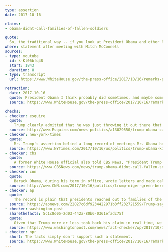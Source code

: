 ```yaml
---
type: assertion
date: 2017-10-16

claims:
- obama-didnt-call-families-of-fallen-soldiers

quote:
  So, the traditional way -- if you look at President Obama and other Presidents, most of them didn't make calls, a lot of them didn't make calls.
where: statement after meeting with Mitch McConnell
sources:
- type: youtube
  id: k-Kl06bfq48
  start: 1843
  duration: 8
- type: transcript
  url: https://www.WhiteHouse.gov/the-press-office/2017/10/16/remarks-president-trump-and-senate-majority-leader-mitch-mcconnell-joint

retraction:
  date: 2017-10-16
  quote: President Obama I think probably did sometimes, and maybe sometimes he didn't. I don't know.
  source: https://www.WhiteHouse.gov/the-press-office/2017/10/16/remarks-president-trump-and-senate-majority-leader-mitch-mcconnell-joint

checks:
- checker: esquire
  quote:
    Trump clearly admitted that he was just throwing it out there that President Obama didn't call the families of those killed serving their country. Like at his rallies, he was testing a line to see if it would stick. It didn't because it was challenged, so he backtracked.
  source: http://www.Esquire.com/news-politics/a13029550/trump-obama-call-soldier-families/
- checker: new-york-times
  quote:
    Mr. Trump's assertion belied a long record of meetings Mr. Obama held with the families of killed service people, as well as calls and letters.
  source: https://www.NYTimes.com/2017/10/16/us/politics/trump-obama-killed-soldiers.html
- checker: cbs
  quote:
    A former White House official also told CBS News, "President Trump's claim is wrong. President Obama engaged families of the fallen and wounded warriors throughout his presidency through calls, letters, visits to Section 60 at Arlington, visits to Walter Reed, visits to Dover, and regular meetings with Gold Star Families at the White House and across the country."
  source: https://www.CBSNews.com/news/trump-obama-didnt-call-fallen-soldiers-rose-garden/
- checker: cnn
  quote:
    Barack Obama, during his term in office, wrote letters and made calls to families of killed Americans, according to former administration officials. He also made frequent visits to the Walter Reed National Military Medical Center to spend time with wounded troops.
  source: http://www.CNN.com/2017/10/16/politics/trump-niger-green-berets/index.html
- checker: ap
  quote:
    The record is plain that presidents reached out to families of the dead and to the wounded, often with their presence as well as by letter and phone.
  source: https://apnews.com/22027c6df9234422971b3ff232721559/Trump-says-predecessors-didn't-honor-fallen;-response-heated
- checker: washington-post
  sharethefacts: 5c1c8d05-2d03-442a-80b6-0361efadc75f
  quote:
    Given that Trump more or less took back his claim in real time, we will not rate this statement. But Trump, as is his style, was too quick to charge that Obama had not made phone calls.
  source: https://www.washingtonpost.com/news/fact-checker/wp/2017/10/16/trumps-claim-that-obama-didnt-make-calls-to-families-of-the-fallen/
- checker: npr
  short: The facts simply don't support such a statement.
  source: https://www.WhiteHouse.gov/the-press-office/2017/10/16/remarks-president-trump-and-senate-majority-leader-mitch-mcconnell-joint
---
```

